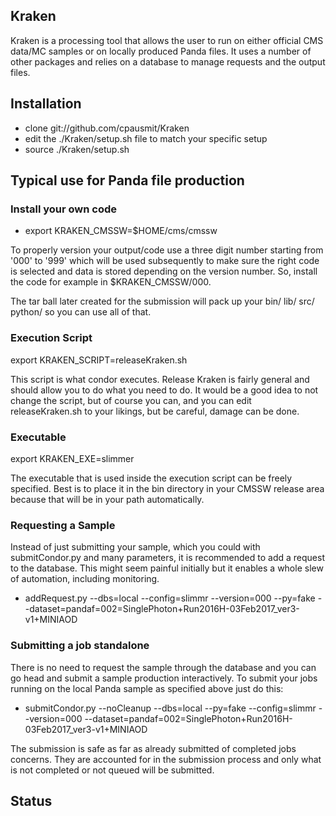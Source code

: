 
## Kraken

Kraken is a processing tool that allows the user to run on either official CMS data/MC samples or on locally produced Panda files. It uses a number of other packages and relies on a database to manage requests and the output files.

## Installation

* clone git://github.com/cpausmit/Kraken
* edit the ./Kraken/setup.sh file to match your specific setup
* source ./Kraken/setup.sh

## Typical use for Panda file production

### Install your own code

* export KRAKEN_CMSSW=$HOME/cms/cmssw

To properly version your output/code use a three digit number starting from '000' to '999' which will be used subsequently to make sure the right code is selected and data is stored depending on the version number. So, install the code for example in $KRAKEN_CMSSW/000.

The tar ball later created for the submission will pack up your bin/ lib/ src/ python/ so you can use all of that.

### Execution Script

export KRAKEN_SCRIPT=releaseKraken.sh

This script is what condor executes. Release Kraken is fairly general and should allow you to do what you need to do. It would be a good idea to not change the script, but of course you can, and you can edit releaseKraken.sh to your likings, but be careful, damage can be done.

### Executable

export KRAKEN_EXE=slimmer

The executable that is used inside the execution script can be freely specified. Best is to place it in the bin directory in your CMSSW release area because that will be in your path automatically.


### Requesting a Sample

Instead of just submitting your sample, which you could with submitCondor.py and many parameters, it is recommended to add a request to the database. This might seem painful initially but it enables a whole slew of automation, including monitoring.

* addRequest.py --dbs=local --config=slimmr --version=000 --py=fake --dataset=pandaf=002=SinglePhoton+Run2016H-03Feb2017_ver3-v1+MINIAOD

### Submitting a job standalone

There is no need to request the sample through the database and you can go head and submit a sample production interactively. To submit your jobs running on the local Panda sample as specified above just do this:

* submitCondor.py --noCleanup --dbs=local --py=fake --config=slimmr --version=000 --dataset=pandaf=002=SinglePhoton+Run2016H-03Feb2017_ver3-v1+MINIAOD

The submission is safe as far as already submitted of completed jobs concerns. They are accounted for in the submission process and only what is not completed or not queued will be submitted.

## Status

